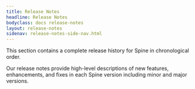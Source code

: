 ```yaml
---
title: Release Notes
headline: Release Notes
bodyclass: docs release-notes
layout: release-notes
sidenav: release-notes-side-nav.html
---
```


<p class="lead">This section contains a complete release history for Spine in chronological order.</p>

Our release notes provide high-level descriptions of new features, enhancements, and fixes in 
each Spine version including minor and major versions.
